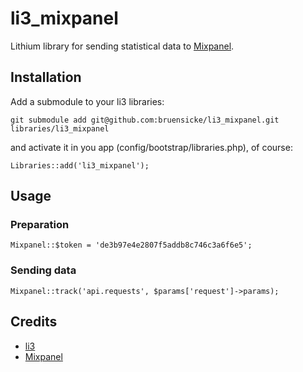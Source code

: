 # li3_mixpanel

Lithium library for sending statistical data to [Mixpanel](https://mixpanel.com).

## Installation

Add a submodule to your li3 libraries:

	git submodule add git@github.com:bruensicke/li3_mixpanel.git libraries/li3_mixpanel

and activate it in you app (config/bootstrap/libraries.php), of course:

	Libraries::add('li3_mixpanel');

## Usage

### Preparation

	Mixpanel::$token = 'de3b97e4e2807f5addb8c746c3a6f6e5';

### Sending data

	Mixpanel::track('api.requests', $params['request']->params);

## Credits

* [li3](http://www.lithify.me)
* [Mixpanel](https://mixpanel.com)


